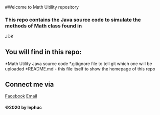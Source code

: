 #Welcome  to Math Uitility repository

### This repo contains the Java source code to simulate the methods of Math class found in
JDK

## You will find in this repo:
*Math Utility Java source code
*.gitignore file to tell git which one will be uploaded
*README.md - this file itself to show the homepage of this repo 

## Connect me via
[Facebook](https://www.facebook.com/ledachoang.phuc)
[Email](mailto:ledachoangphuc249@gmail.com)

#### ©2020 by lephuc